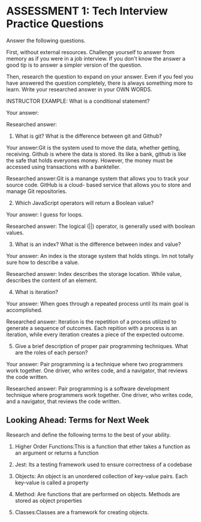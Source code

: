 # ASSESSMENT 1: Tech Interview Practice Questions
Answer the following questions.

First, without external resources. Challenge yourself to answer from memory as if you were in a job interview. If you don't know the answer a good tip is to answer a simpler version of the question.

Then, research the question to expand on your answer. Even if you feel you have answered the question completely, there is always something more to learn. Write your researched answer in your OWN WORDS.

INSTRUCTOR EXAMPLE: What is a conditional statement?

  Your answer:

  Researched answer:



1. What is git? What is the difference between git and Github?

  Your answer:Git is the system used to move the data, whether getting, receiving. Github is where the data is stored. Its like a bank, github is like the safe that holds everyones money. However, the money must be accessed using transactions with a bankteller.

  Researched answer:Git is a manange system that allows you to track your source code. GitHub is a cloud- based service that allows you to store and manage Git repositories.



2. Which JavaScript operators will return a Boolean value?

  Your answer: I guess for loops.

  Researched answer: The logical (||) operator, is generally used with boolean values.



3. What is an index? What is the difference between index and value?

  Your answer: An index is the storage system that holds stings. Im not totally sure how to describe a value.

  Researched answer: Index describes the storage location. While value, describes the content of an element.



4. What is iteration?

  Your answer: When goes through a repeated process until its main goal is accomplished.

  Researched answer: Iteration is the repetition of a process utilized to generate a sequence of outcomes. Each repition with a process is an iteration, while every iteration creates a piece of the expected outcome.



5. Give a brief description of proper pair programming techniques. What are the roles of each person?

  Your answer: Pair programming is a technique where two programmers work together. One driver, who writes code, and a navigator, that reviews the code written.

  Researched answer: Pair programming is a software development technique where programmers work together. One driver, who writes code, and a navigator, that reviews the code written.



## Looking Ahead: Terms for Next Week

Research and define the following terms to the best of your ability.

1. Higher Order Functions:This is a function that ether takes a function as an argument or returns a function

2. Jest: Its a testing framework used to ensure correctness of a codebase

3. Objects: An object is an unordered collection of key-value pairs. Each key-value is called a property

4. Method: Are functions that are performed on objects. Methods are stored as object properties

5. Classes:Classes are a framework for creating objects.
